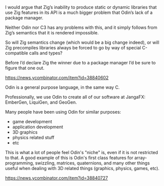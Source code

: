 I would argue that Zig’s inability to produce static or dynamic libraries that use Zig features in its API is a much bigger problem that Odin’s lack of a package manager.

Neither Odin nor C3 has any problems with this, and it simply follows from Zig’s semantics that it is rendered impossible.

So will Zig semantics change (which would be a big change indeed), or will Zig precompiles libraries always be forced to go by way of special C-compatible calls and types?

Before I’d declare Zig the winner due to a package manager I’d be sure to figure that one out.

<https://news.ycombinator.com/item?id=38840602>

Odin is a general purpose language, in the same way C.

Professionally, we use Odin to create all of our software at JangaFX: EmberGen, LiquiGen, and GeoGen.

Many people have been using Odin for similar purposes:

- game development
- application development
- 3D graphics
- physics related stuff
- etc

This is what a lot of people feel Odin's "niche" is, even if it is not restricted to that. A good example of this is Odin's first class features for array-programming, swizzling, matrices, quaternions, and many other things useful when dealing with 3D related things (graphics, physics, games, etc).

<https://news.ycombinator.com/item?id=38840727>
